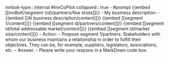 innbok-type:: internal
#innCoPilot
collapsed:: true
	- #prompt {{embed [[innBoK/segment-(id)/partners/few shots]]}}
		- My business description:
		- {{embed [[AI business description/content]]}} {{embed [[segment 1/content]]}} {{embed [[segment id/partners/content]]}} {{embed [[segment id/total addressable market/content]]}} {{embed [[segment id/market size/content]]}}
		- Action:
		- Propose segment 1/partners: Stakeholders with whom our business maintains a relationship in order to fulfill their objectives. They can be, for example, suppliers, legislators, associations, etc.
		- Answer:
		- Please write your respons in a MarkDown code box.


